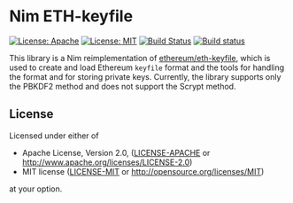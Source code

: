 # Nim ETH-keyfile

[![License: Apache](https://img.shields.io/badge/License-Apache%202.0-blue.svg)](https://opensource.org/licenses/Apache-2.0)
[![License: MIT](https://img.shields.io/badge/License-MIT-yellow.svg)](https://opensource.org/licenses/MIT)
[![Build Status](https://travis-ci.org/status-im/nim-eth-keyfile.svg?branch=master)](https://travis-ci.org/status-im/nim-eth-keyfile)
[![Build status](https://ci.appveyor.com/api/projects/status/q932rbyxq24s7k9l/branch/master?svg=true)](https://ci.appveyor.com/project/cheatfate/nim-eth-keyfile/branch/master)

This library is a Nim reimplementation of [ethereum/eth-keyfile](https://github.com/ethereum/eth-keyfile), which is used to create and load Ethereum `keyfile` format and the tools for handling the format and for storing private keys. Currently, the library supports only the PBKDF2 method and does not support the Scrypt method.


## License

Licensed under either of

 * Apache License, Version 2.0, ([LICENSE-APACHE](LICENSE-APACHE) or http://www.apache.org/licenses/LICENSE-2.0)
 * MIT license ([LICENSE-MIT](LICENSE-MIT) or http://opensource.org/licenses/MIT)

at your option.
